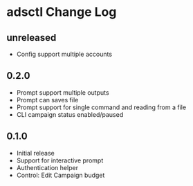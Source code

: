 # adsctl Change Log

## unreleased

- Config support multiple accounts

## 0.2.0

- Prompt support multiple outputs
- Prompt can saves file
- Prompt support for single command and reading from a file
- CLI campaign status enabled/paused

## 0.1.0

- Initial release
- Support for interactive prompt
- Authentication helper
- Control: Edit Campaign budget
